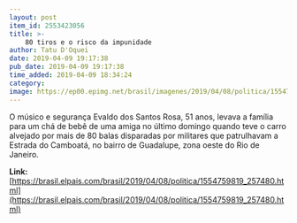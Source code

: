```yaml
---
layout: post
item_id: 2553423056
title: >-
    80 tiros e o risco da impunidade
author: Tatu D'Oquei
date: 2019-04-09 19:17:38
pub_date: 2019-04-09 19:17:38
time_added: 2019-04-09 18:34:24
category: 
image: https://ep00.epimg.net/brasil/imagenes/2019/04/08/politica/1554759819_257480_1554771782_rrss_normal.jpg
---
```


O músico e segurança Evaldo dos Santos Rosa, 51 anos, levava a família para um chá de bebê de uma amiga no último domingo quando teve o carro alvejado por mais de 80 balas disparadas por militares que patrulhavam a Estrada do Camboatá, no bairro de Guadalupe, zona oeste do Rio de Janeiro.

**Link:** [https://brasil.elpais.com/brasil/2019/04/08/politica/1554759819_257480.html](https://brasil.elpais.com/brasil/2019/04/08/politica/1554759819_257480.html)

